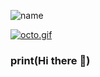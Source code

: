 
![name](https://user-images.githubusercontent.com/72008078/172396305-fdc406a5-0229-45bb-87d5-d7460642c827.svg)

[![octo.gif](https://i.postimg.cc/bNKvzPW2/octo.gif)](https://postimg.cc/WhwVnB22) 
### print(Hi there 👋)

<!--
**MiguelLm84/MiguelLm84** is a ✨ _special_ ✨ repository because its `README.md` (this file) appears on your GitHub profile.

Here are some ideas to get you started:

- 🔭 I’m currently working on ...
- 🌱 I’m currently learning ...
- 👯 I’m looking to collaborate on ...
- 🤔 I’m looking for help with ...
- 💬 Ask me about ...
- 📫 How to reach me: ...
- 😄 Pronouns: ...
- ⚡ Fun fact: ...
-->
